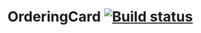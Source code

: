 # OrderingCard [![Build status](https://ci.appveyor.com/api/projects/status/3slh70ln95blptnx?svg=true)](https://ci.appveyor.com/project/Tanya-ui-hub/orderingcard)